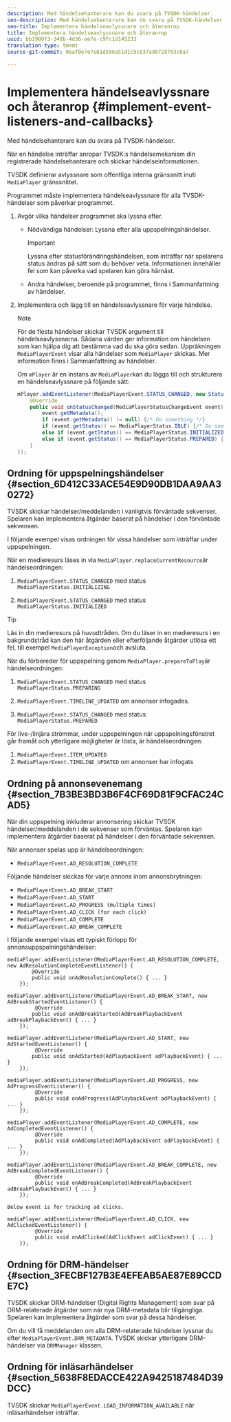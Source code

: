 ```yaml
---
description: Med händelsehanterare kan du svara på TVSDK-händelser.
seo-description: Med händelsehanterare kan du svara på TVSDK-händelser.
seo-title: Implementera händelseavlyssnare och återanrop
title: Implementera händelseavlyssnare och återanrop
uuid: bb1980f3-340b-4d36-ae7e-c9fc1d145233
translation-type: tm+mt
source-git-commit: 0eaf0e7e7e61d596a51d1c9c837ad072d703c6a7

---
```



# Implementera händelseavlyssnare och återanrop {#implement-event-listeners-and-callbacks}

Med händelsehanterare kan du svara på TVSDK-händelser.

När en händelse inträffar anropar TVSDK:s händelsemekanism din registrerade händelsehanterare och skickar händelseinformationen.

TVSDK definierar avlyssnare som offentliga interna gränssnitt inuti `MediaPlayer` gränssnittet.

Programmet måste implementera händelseavlyssnare för alla TVSDK-händelser som påverkar programmet.

1. Avgör vilka händelser programmet ska lyssna efter.

   * Nödvändiga händelser: Lyssna efter alla uppspelningshändelser.

      >[!IMPORTANT]
      >
      >Lyssna efter statusförändringshändelsen, som inträffar när spelarens status ändras på sätt som du behöver veta. Informationen innehåller fel som kan påverka vad spelaren kan göra härnäst.

   * Andra händelser, beroende på programmet, finns i Sammanfattning av händelser.

1. Implementera och lägg till en händelseavlyssnare för varje händelse.

   >[!NOTE]
   >
   >För de flesta händelser skickar TVSDK argument till händelseavlyssnarna. Sådana värden ger information om händelsen som kan hjälpa dig att bestämma vad du ska göra sedan. Uppräkningen `MediaPlayerEvent` visar alla händelser som `MediaPlayer` skickas. Mer information finns i Sammanfattning av händelser.

   Om `mPlayer` är en instans av `MediaPlayer`kan du lägga till och strukturera en händelseavlyssnare på följande sätt:

   ```java
   mPlayer.addEventListener(MediaPlayerEvent.STATUS_CHANGED, new StatusChangeEventListener() { 
       @Override 
       public void onStatusChanged(MediaPlayerStatusChangeEvent event) { 
           event.getMetadata(); 
           if (event.getMetadata() != null) {/* Do something */} 
           if (event.getStatus() == MediaPlayerStatus.IDLE) {/* Do something */} 
           else if (event.getStatus() == MediaPlayerStatus.INITIALIZED) {/* Do something */} 
           else if (event.getStatus() == MediaPlayerStatus.PREPARED) {/* Do something */} 
       } 
   }); 
   ```

## Ordning för uppspelningshändelser {#section_6D412C33ACE54E9D90DB1DAA9AA30272}

TVSDK skickar händelser/meddelanden i vanligtvis förväntade sekvenser. Spelaren kan implementera åtgärder baserat på händelser i den förväntade sekvensen.

I följande exempel visas ordningen för vissa händelser som inträffar under uppspelningen.

När en medieresurs läses in via `MediaPlayer.replaceCurrentResource`är händelseordningen:

1. `MediaPlayerEvent.STATUS_CHANGED` med status `MediaPlayerStatus.INITIALIZING`

1. `MediaPlayerEvent.STATUS_CHANGED` med status `MediaPlayerStatus.INITIALIZED`

>[!TIP]
>
>Läs in din medieresurs på huvudtråden. Om du läser in en medieresurs i en bakgrundstråd kan den här åtgärden eller efterföljande åtgärder utlösa ett fel, till exempel `MediaPlayerException`och avsluta.

När du förbereder för uppspelning genom `MediaPlayer.prepareToPlay`är händelseordningen:

1. `MediaPlayerEvent.STATUS_CHANGED` med status `MediaPlayerStatus.PREPARING`

1. `MediaPlayerEvent.TIMELINE_UPDATED` om annonser infogades.
1. `MediaPlayerEvent.STATUS_CHANGED` med status `MediaPlayerStatus.PREPARED`

För live-/linjära strömmar, under uppspelningen när uppspelningsfönstret går framåt och ytterligare möjligheter är lösta, är händelseordningen:

1. `MediaPlayerEvent.ITEM_UPDATED`
1. `MediaPlayerEvent.TIMELINE_UPDATED` om annonser har infogats

## Ordning på annonsevenemang {#section_7B3BE3BD3B6F4CF69D81F9CFAC24CAD5}

När din uppspelning inkluderar annonsering skickar TVSDK händelser/meddelanden i de sekvenser som förväntas. Spelaren kan implementera åtgärder baserat på händelser i den förväntade sekvensen.

När annonser spelas upp är händelseordningen:

* `MediaPlayerEvent.AD_RESOLUTION_COMPLETE`

Följande händelser skickas för varje annons inom annonsbrytningen:

* `MediaPlayerEvent.AD_BREAK_START`
* `MediaPlayerEvent.AD_START`
* `MediaPlayerEvent.AD_PROGRESS (multiple times)`
* `MediaPlayerEvent.AD_CLICK (for each click)`
* `MediaPlayerEvent.AD_COMPLETE`
* `MediaPlayerEvent.AD_BREAK_COMPLETE`

I följande exempel visas ett typiskt förlopp för annonsuppspelningshändelser:

```
mediaPlayer.addEventListener(MediaPlayerEvent.AD_RESOLUTION_COMPLETE, new AdResolutionCompleteEventListener() { 
        @Override 
        public void onAdResolutionComplete() { ... } 
    }); 
 
mediaPlayer.addEventListener(MediaPlayerEvent.AD_BREAK_START, new AdBreakStartedEventListener() { 
         @Override 
        public void onAdBreakStarted(AdBreakPlaybackEvent adBreakPlaybackEvent) { ... } 
    }); 
 
mediaPlayer.addEventListener(MediaPlayerEvent.AD_START, new AdStartedEventListener() { 
         @Override 
        public void onAdStarted(AdPlaybackEvent adPlaybackEvent) { ... } 
    }); 
 
mediaPlayer.addEventListener(MediaPlayerEvent.AD_PROGRESS, new AdProgressEventListener() { 
         @Override 
         public void onAdProgress(AdPlaybackEvent adPlaybackEvent) { ... } 
    }); 
 
mediaPlayer.addEventListener(MediaPlayerEvent.AD_COMPLETE, new AdCompletedEventListener() { 
         @Override 
         public void onAdCompleted(AdPlaybackEvent adPlaybackEvent) { ... } 
    }); 
 
mediaPlayer.addEventListener(MediaPlayerEvent.AD_BREAK_COMPLETE, new AdBreakCompletedEventListener() { 
         @Override 
         public void onAdBreakCompleted(AdBreakPlaybackEvent adBreakPlaybackEvent) { ... } 
    }); 
 
Below event is for tracking ad clicks. 
 
mediaPlayer.addEventListener(MediaPlayerEvent.AD_CLICK, new AdClickedEventListener() { 
         @Override 
         public void onAdClicked(AdClickEvent adClickEvent) { ... } 
    });
```

## Ordning för DRM-händelser {#section_3FECBF127B3E4EFEAB5AE87E89CCDE7C}

TVSDK skickar DRM-händelser (Digital Rights Management) som svar på DRM-relaterade åtgärder som när nya DRM-metadata blir tillgängliga. Spelaren kan implementera åtgärder som svar på dessa händelser.

Om du vill få meddelanden om alla DRM-relaterade händelser lyssnar du efter `MediaPlayerEvent.DRM_METADATA`. TVSDK skickar ytterligare DRM-händelser via `DRMManager` klassen.

## Ordning för inläsarhändelser {#section_5638F8EDACCE422A9425187484D39DCC}

TVSDK skickar `MediaPlayerEvent.LOAD_INFORMATION_AVAILABLE` när inläsarhändelser inträffar.